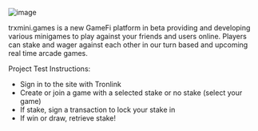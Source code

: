 ![image](https://user-images.githubusercontent.com/92566574/199582253-d0bc46ad-0e07-47f5-a078-aefe55882a50.png)

trxmini.games is a new GameFi platform in beta providing and developing various minigames to play against your friends and users online. Players can stake and wager against each other in our turn based and upcoming real time arcade games.

Project Test Instructions:
- Sign in to the site with Tronlink
- Create or join a game with a selected stake or no stake (select your game)
- If stake, sign a transaction to lock your stake in
- If win or draw, retrieve stake!
